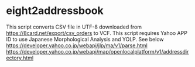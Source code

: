 # eight2addressbook
This script converts CSV file in UTF-8 downloaded from https://8card.net/export/csv_orders to VCF.
This script requires Yahoo APP ID to use Japanese Morphological Analysis and YOLP.
See below
https://developer.yahoo.co.jp/webapi/jlp/ma/v1/parse.html
https://developer.yahoo.co.jp/webapi/map/openlocalplatform/v1/addressdirectory.html
